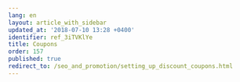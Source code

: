 ```yaml
---
lang: en
layout: article_with_sidebar
updated_at: '2018-07-10 13:28 +0400'
identifier: ref_3iTVKlYe
title: Coupons
order: 157
published: true
redirect_to: /seo_and_promotion/setting_up_discount_coupons.html
---
```

